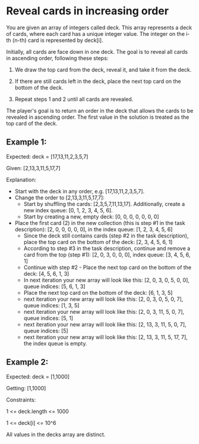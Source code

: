 # Reveal cards in increasing order

You are given an array of integers called deck. This array represents a deck of cards, where each card has a unique integer value. The integer on the i-th (n-th) card is represented by deck[i].

Initially, all cards are face down in one deck. The goal is to reveal all cards in ascending order, following these steps:

1. We draw the top card from the deck, reveal it, and take it from the deck.

2. If there are still cards left in the deck, place the next top card on the bottom of the deck.

3. Repeat steps 1 and 2 until all cards are revealed.

The player's goal is to return an order in the deck that allows the cards to be revealed in ascending order. The first value in the solution is treated as the top card of the deck.

## Example 1:
Expected: deck = [17,13,11,2,3,5,7]

Given: [2,13,3,11,5,17,7] 

Explanation:
- Start with the deck in any order, e.g. [17,13,11,2,3,5,7].
- Change the order to [2,13,3,11,5,17,7]:
  - Start by shuffling the cards: [2,3,5,7,11,13,17]. Additionally, create a new index queue: [0, 1, 2, 3, 4, 5, 6].
  - Start by creating a new, empty deck: [0, 0, 0, 0, 0, 0, 0]
- Place the first card (2) in the new collection (this is step #1 in the task description): [2, 0, 0, 0, 0, 0], in the index queue: [1, 2, 3, 4, 5, 6]
  - Since the deck still contains cards (step #2 in the task description), place the top card on the bottom of the deck: [2, 3, 4, 5, 6, 1]
  - According to step #3 in the task description, continue and remove a card from the top (step #1): [2, 0, 3, 0, 0, 0], index queue: [3, 4, 5, 6, 1]
  - Continue with step #2 - Place the next top card on the bottom of the deck: [4, 5, 6, 1, 3]
  - In next iteration your new array will look like this: [2, 0, 3, 0, 5, 0, 0], queue indices: [5, 6, 1, 3]
  - Place the next top card on the bottom of the deck: [6, 1, 3, 5]
  - next iteration your new array will look like this: [2, 0, 3, 0, 5, 0, 7], queue indices: [1, 3, 5]
  - next iteration your new array will look like this: [2, 0, 3, 11, 5, 0, 7], queue indices: [5, 1]
  - next iteration your new array will look like this: [2, 13, 3, 11, 5, 0, 7], queue indices: [5]
  - next iteration your new array will look like this: [2, 13, 3, 11, 5, 17, 7], the index queue is empty.

## Example 2:
Expected: deck = [1,1000]

Getting: [1,1000]

Constraints:

1 <= deck.length <= 1000

1 <= deck[i] <= 10^6

All values in the decks array are distinct.
